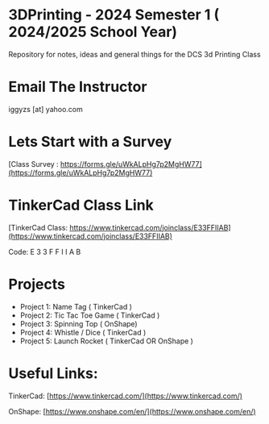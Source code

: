 # 3DPrinting - 2024 Semester 1 ( 2024/2025 School Year)

Repository for notes, ideas and general things for the DCS 3d Printing Class

# Email The Instructor

iggyzs [at] yahoo.com

# Lets Start with a Survey

[Class Survey : https://forms.gle/uWkALpHg7p2MgHW77](https://forms.gle/uWkALpHg7p2MgHW77)

# TinkerCad Class Link

[TinkerCad Class: https://www.tinkercad.com/joinclass/E33FFIIAB](https://www.tinkercad.com/joinclass/E33FFIIAB)

Code: E 3 3 F F I I A B

# Projects

- Project 1: Name Tag ( TinkerCad )
- Project 2: Tic Tac Toe Game ( TinkerCad )
- Project 3: Spinning Top ( OnShape)
- Project 4: Whistle / Dice ( TinkerCad )
- Project 5: Launch Rocket ( TinkerCad OR OnShape )

# Useful Links:

TinkerCad:
[https://www.tinkercad.com/](https://www.tinkercad.com/)

OnShape:
[https://www.onshape.com/en/](https://www.onshape.com/en/)
